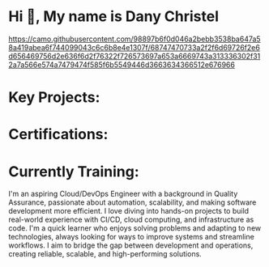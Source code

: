   # Hi 👋, My name is Dany Christel 
https://camo.githubusercontent.com/98897b6f0d046a2bebb3538ba647a58a419abea6f744099043c6c6b8e4e1307f/68747470733a2f2f6d69726f2e6d656469756d2e636f6d2f76322f726573697a653a6669743a313336302f312a7a566e574a7479474f585f6b5549446d3663634366512e676966 

# Key Projects:


# Certifications: 


# Currently Training:





I'm an aspiring Cloud/DevOps Engineer with a background in Quality Assurance, passionate about automation, scalability, and making software development more efficient. I love diving into hands-on projects to build real-world experience with CI/CD, cloud computing, and infrastructure as code. I'm a quick learner who enjoys solving problems and adapting to new technologies, always looking for ways to improve systems and streamline workflows. I aim to bridge the gap between development and operations, creating reliable, scalable, and high-performing solutions.

